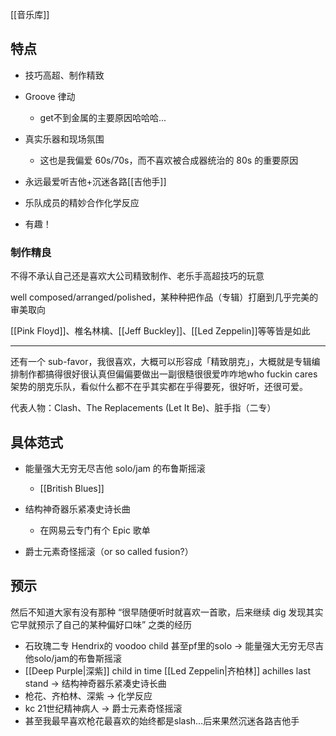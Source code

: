 [[音乐库]]

## 特点

- 技巧高超、制作精致

- Groove 律动
	- get不到金属的主要原因哈哈哈...

- 真实乐器和现场氛围
	- 这也是我偏爱 60s/70s，而不喜欢被合成器统治的 80s 的重要原因

- 永远最爱听吉他+沉迷各路[[吉他手]]

- 乐队成员的精妙合作化学反应

- 有趣！

### 制作精良

不得不承认自己还是喜欢大公司精致制作、老乐手高超技巧的玩意

well composed/arranged/polished，某种种把作品（专辑）打磨到几乎完美的审美取向

[[Pink Floyd]]、椎名林檎、[[Jeff Buckley]]、[[Led Zeppelin]]等等皆是如此

---

还有一个 sub-favor，我很喜欢，大概可以形容成「精致朋克」，大概就是专辑编排制作都搞得很好很认真但偏偏要做出一副很糙很很爱咋咋地who fuckin cares架势的朋克乐队，看似什么都不在乎其实都在乎得要死，很好听，还很可爱。

代表人物：Clash、The Replacements (Let It Be)、脏手指（二专）

## 具体范式

- 能量强大无穷无尽吉他 solo/jam 的布鲁斯摇滚
	- [[British Blues]]

- 结构神奇器乐紧凑史诗长曲
	- 在网易云专门有个 Epic 歌单

- 爵士元素奇怪摇滚（or so called fusion?）



## 预示
然后不知道大家有没有那种 “很早随便听时就喜欢一首歌，后来继续 dig 发现其实它早就预示了自己的某种偏好口味” 之类的经历

- 石玫瑰二专  Hendrix的 voodoo child 甚至pf里的solo -> 能量强大无穷无尽吉他solo/jam的布鲁斯摇滚
- [[Deep Purple|深紫]] child in time [[Led Zeppelin|齐柏林]] achilles last stand -> 结构神奇器乐紧凑史诗长曲
- 枪花、齐柏林、深紫 -> 化学反应
- kc 21世纪精神病人 -> 爵士元素奇怪摇滚
- 甚至我最早喜欢枪花最喜欢的始终都是slash…后来果然沉迷各路吉他手